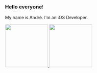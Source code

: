 ### Hello everyone!
My name is André. I'm an iOS Developer.


<a href="https://github.com/anuraghazra/github-readme-stats">
  <img height="140em" src="https://github-readme-stats.vercel.app/api?username=Andre113&show_icons=true&theme=solarized-light&count_private=true&include_all_commits=true" /> 
  <img height="140em" src="https://github-readme-stats.vercel.app/api/top-langs/?username=Andre113&layout=compact&count_private=true&include_all_commits=true&theme=solarized-light" />
</a>


<!--
**Andre113/Andre113** is a ✨ _special_ ✨ repository because its `README.md` (this file) appears on your GitHub profile.

Here are some ideas to get you started:

- 🔭 I’m currently working on ...
- 🌱 I’m currently learning ...
- 👯 I’m looking to collaborate on ...
- 🤔 I’m looking for help with ...
- 💬 Ask me about ...
- 📫 How to reach me: ...
- 😄 Pronouns: ...
- ⚡ Fun fact: ...
-->
